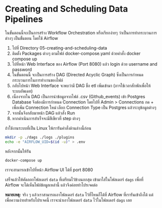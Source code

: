 # Creating and Scheduling Data Pipelines
ในขั้นตอนนี้จะเป็นการสร้าง Workflow Orchestration หรือเรียกง่ายๆ ว่าเป็นการทำกระบวนการต่างๆ เป็นขั้นตอน โดยใช้ Airflow

1. ไปที่ Directory 05-creating-and-scheduling-data
2. ติดตั้ง Packages ต่างๆ ตามไฟล์ docker-compose.yaml ด้วยคำสั่ง docker compose up
3. ไปที่หน้า Web Interface ของ Airflow (Port 8080) แล้ว login ด้วย username and password
4. ในขั้นตอนนี้ จะเป็นการสร้าง DAG (Directed Acyclic Graph) ซึ่งเป็นการกำหนดกระบวนการในการทำงานของไฟล์
5. กลับไปหน้า Web Interface จะพบว่ามี DAG ชื่อ etl เพิ่มเข้ามา (อาจใช้เวลาสักพักเพื่อให้ระบบอัพเดท)
6. เนื่องจากใน DAG เป็นการนำข้อมูลจากไฟล์ .csv (Github_events) เข้า Postgres Database จึงต้องมีการกำหนด Connection โดยไปที่ Admin > Connections กด + เพื่อเพิ่ม Connection ใหม่ เลือก Connection Type เป็น Postgres แล้วระบุข้อมูลต่างๆ
7. จากนั้นจึงกลับมาหน้า DAG แล้วสั่ง Run 
8. หากดำเนินการสำเร็จจะมีสีเขียวที่ step ต่างๆ

ถ้าใช้งานระบบที่เป็น Linux ให้เรารันคำสั่งด้านล่างนี้ก่อน

```sh
mkdir -p ./dags ./logs ./plugins
echo -e "AIRFLOW_UID=$(id -u)" > .env
```

หลังจากนั้นให้รัน

```sh
docker-compose up
```

เราจะสามารถเข้าไปที่หน้า Airflow UI ได้ที่ port 8080

เสร็จแล้วให้คัดลอกโฟลเดอร์ `data` ที่เตรียมไว้ข้างนอกสุด เข้ามาใส่ในโฟลเดอร์ `dags` เพื่อที่ Airflow จะได้เห็นไฟล์ข้อมูลเหล่านี้ แล้วจึงค่อยทำโปรเจคต่อ

**หมายเหตุ:** จริง ๆ แล้วเราสามารถเอาโฟลเดอร์ `data` ไว้ที่ไหนก็ได้ที่ Airflow ที่เรารันเข้าถึงได้ แต่เพื่อความง่ายสำหรับโปรเจคนี้ เราจะนำเอาโฟลเดอร์ `data` ไว้ในโฟลเดอร์ `dags` เลย